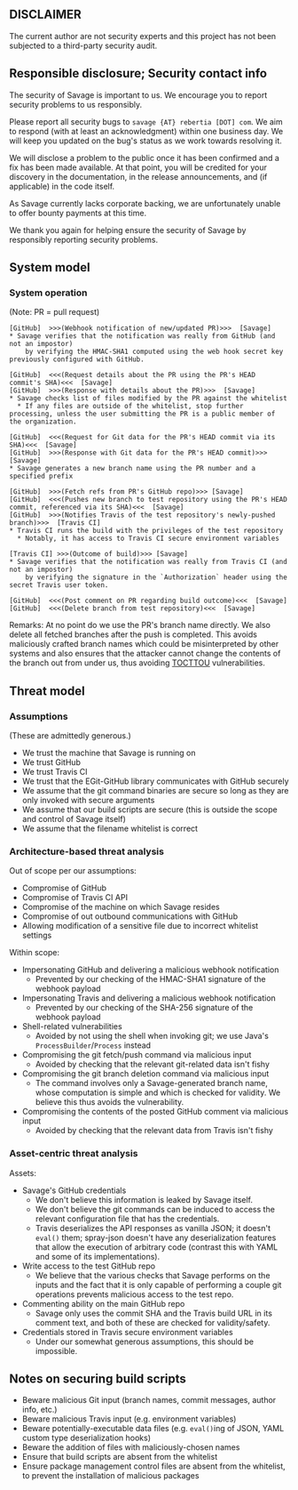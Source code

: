 ## DISCLAIMER
The current author are not security experts and this project has not been subjected to a third-party security audit.

## Responsible disclosure; Security contact info

The security of Savage is important to us. We encourage you to report security problems to us responsibly.

Please report all security bugs to `savage {AT} rebertia [DOT] com`. We aim to respond (with at least an acknowledgment) within one business day. We will keep you updated on the bug's status as we work towards resolving it.

We will disclose a problem to the public once it has been confirmed and a fix has been made available. At that point, you will be credited for your discovery in the documentation, in the release announcements, and (if applicable) in the code itself.

As Savage currently lacks corporate backing, we are unfortunately unable to offer bounty payments at this time.

We thank you again for helping ensure the security of Savage by responsibly reporting security problems.

## System model

### System operation
(Note: PR = pull request)

```
[GitHub]  >>>(Webhook notification of new/updated PR)>>>  [Savage]
* Savage verifies that the notification was really from GitHub (and not an impostor)
    by verifying the HMAC-SHA1 computed using the web hook secret key previously configured with GitHub.

[GitHub]  <<<(Request details about the PR using the PR's HEAD commit's SHA)<<<  [Savage]
[GitHub]  >>>(Response with details about the PR)>>>  [Savage]
* Savage checks list of files modified by the PR against the whitelist
  * If any files are outside of the whitelist, stop further processing, unless the user submitting the PR is a public member of the organization.

[GitHub]  <<<(Request for Git data for the PR's HEAD commit via its SHA)<<<  [Savage]
[GitHub]  >>>(Response with Git data for the PR's HEAD commit)>>>  [Savage]
* Savage generates a new branch name using the PR number and a specified prefix

[GitHub]  >>>(Fetch refs from PR's GitHub repo)>>> [Savage]
[GitHub]  <<<(Pushes new branch to test repository using the PR's HEAD commit, referenced via its SHA)<<<  [Savage]
[GitHub]  >>>(Notifies Travis of the test repository's newly-pushed branch)>>>  [Travis CI]
* Travis CI runs the build with the privileges of the test repository
  * Notably, it has access to Travis CI secure environment variables

[Travis CI] >>>(Outcome of build)>>> [Savage]
* Savage verifies that the notification was really from Travis CI (and not an impostor)
    by verifying the signature in the `Authorization` header using the secret Travis user token.

[GitHub]  <<<(Post comment on PR regarding build outcome)<<<  [Savage]
[GitHub]  <<<(Delete branch from test repository)<<<  [Savage]
```

Remarks:
At no point do we use the PR's branch name directly. We also delete all fetched branches after the push is completed. This avoids maliciously crafted branch names which could be misinterpreted by other systems and also ensures that the attacker cannot change the contents of the branch out from under us, thus avoiding [TOCTTOU](http://en.wikipedia.org/wiki/Time_of_check_to_time_of_use) vulnerabilities.

## Threat model

### Assumptions
(These are admittedly generous.)
* We trust the machine that Savage is running on
* We trust GitHub
* We trust Travis CI
* We trust that the EGit-GitHub library communicates with GitHub securely
* We assume that the git command binaries are secure so long as they are only invoked with secure arguments
* We assume that our build scripts are secure (this is outside the scope and control of Savage itself)
* We assume that the filename whitelist is correct

### Architecture-based threat analysis
Out of scope per our assumptions:
* Compromise of GitHub
* Compromise of Travis CI API
* Compromise of the machine on which Savage resides
* Compromise of out outbound communications with GitHub
* Allowing modification of a sensitive file due to incorrect whitelist settings

Within scope:
* Impersonating GitHub and delivering a malicious webhook notification
  * Prevented by our checking of the HMAC-SHA1 signature of the webhook payload
* Impersonating Travis and delivering a malicious webhook notification
  * Prevented by our checking of the SHA-256 signature of the webhook payload
* Shell-related vulnerabilities
  * Avoided by not using the shell when invoking git; we use Java's `ProcessBuilder`/`Process` instead
* Compromising the git fetch/push command via malicious input
  * Avoided by checking that the relevant git-related data isn't fishy
* Compromising the git branch deletion command via malicious input
  * The command involves only a Savage-generated branch name, whose computation is simple and which is checked for validity. We believe this thus avoids the vulnerability.
* Compromising the contents of the posted GitHub comment via malicious input
  * Avoided by checking that the relevant data from Travis isn't fishy

### Asset-centric threat analysis
Assets:
* Savage's GitHub credentials
  * We don't believe this information is leaked by Savage itself.
  * We don't believe the git commands can be induced to access the relevant configuration file that has the credentials.
  * Travis deserializes the API responses as vanilla JSON; it doesn't `eval()` them; spray-json doesn't have any deserialization features that allow the execution of arbitrary code (contrast this with YAML and some of its implementations).
* Write access to the test GitHub repo
  * We believe that the various checks that Savage performs on the inputs and the fact that it is only capable of performing a couple git operations prevents malicious access to the test repo.
* Commenting ability on the main GitHub repo
  * Savage only uses the commit SHA and the Travis build URL in its comment text, and both of these are checked for validity/safety.
* Credentials stored in Travis secure environment variables
  * Under our somewhat generous assumptions, this should be impossible.

## Notes on securing build scripts
* Beware malicious Git input (branch names, commit messages, author info, etc.)
* Beware malicious Travis input (e.g. environment variables)
* Beware potentially-executable data files (e.g. `eval()`ing of JSON, YAML custom type deserialization hooks)
* Beware the addition of files with maliciously-chosen names
* Ensure that build scripts are absent from the whitelist
* Ensure package management control files are absent from the whitelist, to prevent the installation of malicious packages
